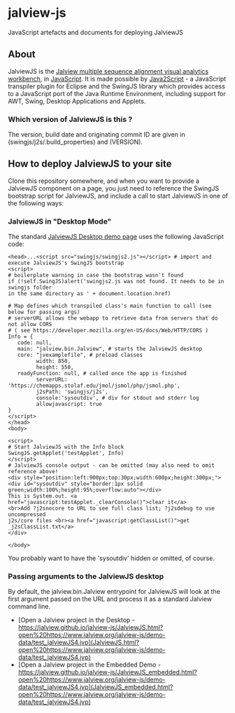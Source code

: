 # jalview-js
JavaScript artefacts and documents for deploying JalviewJS

## About
JalviewJS is the [Jalview multiple sequence alignment visual analytics workbench](https://www.jalview.org), in [JavaScript](https://www.jalview.org/jalview-js/). It is made possible by [Java2Script](https://github.com/java2script/java2script) - a JavaScript transpiler plugin for Eclipse and the SwingJS library which provides access to a JavaScript port of the Java Runtime Environment, including support for AWT, Swing, Desktop Applications and Applets. 

### Which version of JalviewJS is this ?

The version, build date and originating commit ID are given in (swingjs/j2s/.build_properties) and (VERSION).  
## How to deploy JalviewJS to your site
Clone this repository somewhere, and when you want to provide a JalviewJS component on a page, you just need to reference the SwingJS bootstrap script for JalviewJS, and include a call to start JalviewJS in one of the following ways:

### JalviewJS in "Desktop Mode"
The standard [JalviewJS Desktop demo page](JalviewJS.html) uses the following JavaScript code:
```
<head>...<script src="swingjs/swingjs2.js"></script> # import and execute JalviewJS's SwingJS bootstrap
<script>
# boilerplate warning in case the bootstrap wasn't found
if (!self.SwingJS)alert('swingjs2.js was not found. It needs to be in swingjs folder 
in the same directory as ' + document.location.href)

# Map defines which transpiled class's main function to call (see below for passing args)
# serverURL allows the webapp to retrieve data from servers that do not allow CORS
# ( see https://developer.mozilla.org/en-US/docs/Web/HTTP/CORS )
Info = {
   code: null,
   main: "jalview.bin.Jalview", # starts the JalviewJS desktop
   core: "jvexamplefile", # preload classes
         width: 850,
         height: 550,
   readyFunction: null, # called once the app is finished
         serverURL: 'https://chemapps.stolaf.edu/jmol/jsmol/php/jsmol.php',
         j2sPath: 'swingjs/j2s', 
         console:'sysoutdiv', # div for stdout and stderr log
         allowjavascript: true
}
</script>
</head>
<body>

<script>
# Start JalviewJS with the Info block
SwingJS.getApplet('testApplet', Info)
</script>
# JalviewJS console output - can be omitted (may also need to omit reference above! 
<div style="position:left:900px;top:30px;width:600px;height:300px;">
<div id="sysoutdiv" style="border:1px solid 
green;width:100%;height:95%;overflow:auto"></div>
This is System.out. <a href="javascript:testApplet._clearConsole()">clear it</a> 
<br>Add ?j2snocore to URL to see full class list; ?j2sdebug to use uncompressed 
j2s/core files <br><a href="javascript:getClassList()">get _j2sClassList.txt</a>
</div>

</body>
```

You probably want to have the 'sysoutdiv' hidden or omitted, of course. 

### Passing arguments to the JalviewJS desktop 
By default, the jalview.bin.Jalview entrypoint for JalviewJS will look at the first argument passed on the URL 
and process it as a standard Jalview command line.

* [Open a Jalview project in the Desktop - https://jalview.github.io/jalview-js/JalviewJS.html?open%20https://www.jalview.org/jalview-js/demo-data/test_jalviewJS4.jvp](JalviewJS.html?open%20https://www.jalview.org/jalview-js/demo-data/test_jalviewJS4.jvp)
* [Open a Jalview project in the Embedded Demo - https://jalview.github.io/jalview-js/JalviewJS_embedded.html?open%20https://www.jalview.org/jalview-js/demo-data/test_jalviewJS4.jvp](JalviewJS_embedded.html?open%20https://www.jalview.org/jalview-js/demo-data/test_jalviewJS4.jvp)






